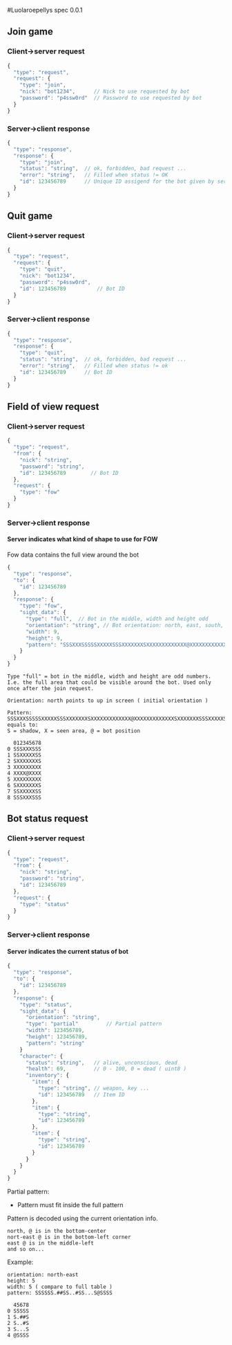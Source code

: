 #Luolaroepellys spec 0.0.1

## Join game ##

### Client->server request

```javascript
{
  "type": "request",
  "request": {
    "type": "join",
    "nick": "bot1234",      // Nick to use requested by bot
    "password": "p4ssw0rd"  // Password to use requested by bot
  }
}
```
### Server->client response
```javascript
{
  "type": "response",
  "response": {
    "type": "join",
    "status": "string",  // ok, forbidden, bad request ...
    "error": "string",   // Filled when status != OK
    "id": 123456789      // Unique ID assigend for the bot given by server ( uint64 )
  }
}
```
## Quit game ##

### Client->server request

```javascript
{
  "type": "request",
  "request": {
    "type": "quit",
    "nick": "bot1234",
    "password": "p4ssw0rd",
    "id": 123456789          // Bot ID
  }
}
```
### Server->client response
```javascript
{
  "type": "response",
  "response": {
    "type": "quit",
    "status": "string",  // ok, forbidden, bad request ...
    "error": "string",   // Filled when status != ok
    "id": 123456789      // Bot ID
  }
}
```
## Field of view request
### Client->server request
```javascript
{
  "type": "request",
  "from": {
    "nick": "string",
    "password": "string",
    "id": 123456789        // Bot ID
  },
  "request": {
    "type": "fow"
  }
}
```
### Server->client response
#### Server indicates what kind of shape to use for FOW
Fow data contains the full view around the bot

```javascript
{
  "type": "response",
  "to": {
    "id": 123456789
  },
  "response": {
    "type": "fow",
    "sight_data": {
      "type": "full",  // Bot in the middle, width and height odd
      "orientation": "string", // Bot orientation: north, east, south, west, north-east ...
      "width": 9,
      "height": 9,
      "pattern": "SSSXXXSSSSSXXXXXSSSXXXXXXXSXXXXXXXXXXXXX@XXXXXXXXXXXXXSXXXXXXXSSSXXXXXSSSSSXXXSSS"
    }
  }
}
```
```
Type "full" = bot in the middle, width and height are odd numbers. I.e. the full area that could be visible around the bot. Used only once after the join request.

Orientation: north points to up in screen ( initial orientation )

Pattern:
SSSXXXSSSSSXXXXXSSSXXXXXXXSXXXXXXXXXXXXX@XXXXXXXXXXXXXSXXXXXXXSSSXXXXXSSSSSXXXSSS equals to:
S = shadow, X = seen area, @ = bot position

  012345678
0 SSSXXXSSS
1 SSXXXXXSS
2 SXXXXXXXS
3 XXXXXXXXX
4 XXXX@XXXX
5 XXXXXXXXX
6 SXXXXXXXS
7 SSXXXXXSS
8 SSSXXXSSS
```

## Bot status request
### Client->server request
```javascript
{
  "type": "request",
  "from": {
    "nick": "string",
    "password": "string",
    "id": 123456789
  },
  "request": {
    "type": "status"
  }
}
```
### Server->client response
#### Server indicates the current status of bot
```javascript
{
  "type": "response",
  "to": {
    "id": 123456789
  },
  "response": {
    "type": "status",
    "sight_data": {
      "orientation": "string",
      "type": "partial"         // Partial pattern
      "width": 123456789,
      "height": 123456789,
      "pattern": "string"
    }
    "character": {
      "status": "string",   // alive, unconscious, dead
      "health": 69,         // 0 - 100, 0 = dead ( uint8 )
      "inventory": {
        "item": {
          "type": "string", // weapon, key ...
          "id": 123456789   // Item ID
        },
        "item": {
          "type": "string",
          "id": 123456789
        },
        "item": {
          "type": "string",
          "id": 123456789
        }
      }
    }
  }
}
```

Partial pattern:
 - Pattern must fit inside the full pattern
 
Pattern is decoded using the current orientation info.
```
north, @ is in the bottom-center
nort-east @ is in the bottom-left corner
east @ is in the middle-left
and so on...
```

Example:
```
orientation: north-east
height: 5
width: 5 ( compare to full table )
pattern: SSSSSS.##SS..#SS...S@SSSS

  45678
0 SSSSS
1 S.##S
2 S..#S
3 S...S
4 @SSSS
```
